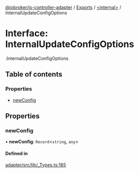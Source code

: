 [@iobroker/js-controller-adapter](../README.md) / [Exports](../modules.md) / [<internal\>](../modules/internal_.md) / InternalUpdateConfigOptions

# Interface: InternalUpdateConfigOptions

[<internal>](../modules/internal_.md).InternalUpdateConfigOptions

## Table of contents

### Properties

- [newConfig](internal_.InternalUpdateConfigOptions.md#newconfig)

## Properties

### newConfig

• **newConfig**: `Record`<`string`, `any`\>

#### Defined in

[adapter/src/lib/_Types.ts:185](https://github.com/ioBroker/ioBroker.js-controller/blob/931c925a/packages/adapter/src/lib/_Types.ts#L185)
